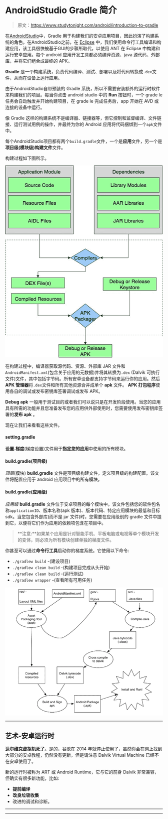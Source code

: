 # AndroidStudio Gradle 简介

> 原文：<https://www.studytonight.com/android/introduction-to-gradle>

在[AndroidStudio](android-studio-for-android)中，Gradle 用于构建我们的安卓应用项目，因此扮演了构建系统的角色。在AndroidStudio之前，在 [Eclipse](using-eclipse-for-android) 中，我们使用命令行工具编译和构建应用，该工具很快被基于GUI的步骤所取代，以使用 ANT 在 Eclipse 中构建和运行安卓应用。每个 android 应用开发工具都必须编译资源、java 源代码、外部库，并将它们组合成最终的 APK。

**Gradle** 是一个构建系统，负责代码编译、测试、部署以及将代码转换成`.dex`文件，从而在设备上运行应用。

由于AndroidStudio自带预装的 Gradle 系统，所以不需要安装额外的运行时软件来构建我们的项目。每当你点击 android studio 中的 **Run** 按钮时，一个 grade le 任务会自动触发并开始构建项目，在 grade le 完成任务后，app 开始在 AVD 或连接的设备中运行。

像 Gradle 这样的构建系统不是编译器、链接器等，但它控制和监督编译、文件链接、运行测试用例的操作，并最终为你的 Android 应用将代码捆绑到一个`apk`文件中。

每个AndroidStudio项目都有两个`build.gradle`文件，一个是**应用**文件，另一个是**项目级(模块级)构建文件**文件。

构建过程如下图所示。

![Conversion of Android Code to APK with Gradle](img/1a238e4fd8c5224d7d17818fef46acc7.png)

在构建过程中，编译器获取源代码、资源、外部库 JAR 文件和`AndroidManifest.xml`(包含关于应用的元数据)并将其转换为`.dex` (Dalvik 可执行文件)文件，其中包括字节码。所有安卓设备都支持字节码来运行你的应用。然后 **APK 管理器**将`.dex`文件和所有其他资源合并成单个 **apk** 文件。 **APK 打包程序**使用各自的调试或发布密钥库签署调试或发布 APK。

**Debug apk** 一般用于测试目的或者我们可以说只是在开发阶段使用。当您的应用具有所需的功能并且您准备发布您的应用供外部使用时，您需要使用发布密钥库签署的**发布 apk** 。

现在让我们来看看这些文件。

#### setting.gradle

**设置.梯度**(梯度设置)文件用于**指定您的应用**中使用的所有模块。

#### build.gradle(项目级)

*顶层*(模块) **build.gradle** 文件是项目级构建文件，定义项目级的构建配置。该文件将配置应用于 android 应用项目中的所有模块。

#### build.gradle(应用级)

*应用级* **build.gradle** 文件位于安卓项目的每个模块中。该文件包括您的软件包名称`applicationID`、版本名称(apk 版本)、版本代码、特定应用模块的最低和目标 sdk。当您包含外部库(而不是 jar 文件)时，您需要在应用级别的 gradle 文件中提到它，以便将它们作为应用的依赖项包含在项目中。

> **注意:**如果某个应用是针对智能手机、平板电脑或电视等单个模块开发的变体，则必须为所有模块创建单独的梯度文件。

你甚至可以通过**命令行工具**启动你的梯度系统。它使用以下命令:

*   `./gradlew build` -(建设项目)
*   `./gradlew clean build` -(构建项目完成从头开始)
*   `./gradlew clean build` -(运行测试)
*   `./gradlew wrapper` -(查看所有可用任务)

![Android Build Process](img/e859fadb0032f32226f462897bbb21a0.png)

* * *

## 艺术-安卓运行时

**达尔维克虚拟机死了**。是的，谷歌在 2014 年就停止使用了，虽然你会在网上找到大部分的安卓教程，仍然没有更新，但是请注意 Dalvik Virtual Machine 已经不在安卓使用了。

新的运行时被称为 ART 或 Android Runtime，它与它的前身 Dalvik 非常兼容，但确实有很多新功能，比如:

*   **提前编译**
*   **改良垃圾收集**
*   改进的调试和诊断。

* * *

* * *